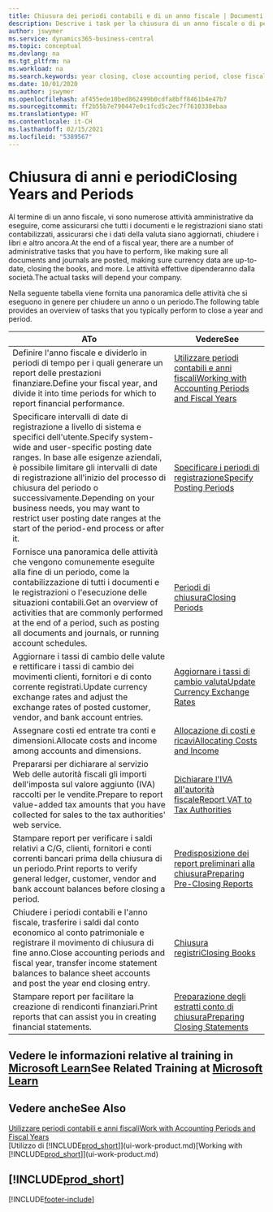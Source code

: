 ```yaml
---
title: Chiusura dei periodi contabili e di un anno fiscale | Documenti Microsoft
description: Descrive i task per la chiusura di un anno fiscale o di periodi contabili, ad esempio, per garantire che documenti e registrazioni vengano contabilizzati e per verificare i saldi di conti correnti.
author: jswymer
ms.service: dynamics365-business-central
ms.topic: conceptual
ms.devlang: na
ms.tgt_pltfrm: na
ms.workload: na
ms.search.keywords: year closing, close accounting period, close fiscal year, bank account detailed trial balance
ms.date: 10/01/2020
ms.author: jswymer
ms.openlocfilehash: af455ede10bed862499b0cdfa8bff8461b4e47b7
ms.sourcegitcommit: ff2b55b7e790447e0c1fcd5c2ec7f7610338ebaa
ms.translationtype: HT
ms.contentlocale: it-CH
ms.lasthandoff: 02/15/2021
ms.locfileid: "5389567"
---
```

# <a name="closing-years-and-periods"></a><span data-ttu-id="5f219-103">Chiusura di anni e periodi</span><span class="sxs-lookup"><span data-stu-id="5f219-103">Closing Years and Periods</span></span>

<span data-ttu-id="5f219-104">Al termine di un anno fiscale, vi sono numerose attività amministrative da eseguire, come assicurarsi che tutti i documenti e le registrazioni siano stati contabilizzati, assicurarsi che i dati della valuta siano aggiornati, chiudere i libri e altro ancora.</span><span class="sxs-lookup"><span data-stu-id="5f219-104">At the end of a fiscal year, there are a number of administrative tasks that you have to perform, like making sure all documents and journals are posted, making sure currency data are up-to-date, closing the books, and more.</span></span> <span data-ttu-id="5f219-105">Le attività effettive dipenderanno dalla società.</span><span class="sxs-lookup"><span data-stu-id="5f219-105">The actual tasks will depend your company.</span></span>

<span data-ttu-id="5f219-106">Nella seguente tabella viene fornita una panoramica delle attività che si eseguono in genere per chiudere un anno o un periodo.</span><span class="sxs-lookup"><span data-stu-id="5f219-106">The following table provides an overview of tasks that you typically perform to close a year and period.</span></span>

| <span data-ttu-id="5f219-107">A</span><span class="sxs-lookup"><span data-stu-id="5f219-107">To</span></span> | <span data-ttu-id="5f219-108">Vedere</span><span class="sxs-lookup"><span data-stu-id="5f219-108">See</span></span> |
| --- | --- |
| <span data-ttu-id="5f219-109">Definire l'anno fiscale e dividerlo in periodi di tempo per i quali generare un report delle prestazioni finanziare.</span><span class="sxs-lookup"><span data-stu-id="5f219-109">Define your fiscal year, and divide it into time periods for which to report financial performance.</span></span> | [<span data-ttu-id="5f219-110">Utilizzare periodi contabili e anni fiscali</span><span class="sxs-lookup"><span data-stu-id="5f219-110">Working with Accounting Periods and Fiscal Years</span></span>](finance-accounting-periods-and-fiscal-years.md)|
| <span data-ttu-id="5f219-111">Specificare intervalli di date di registrazione a livello di sistema e specifici dell'utente.</span><span class="sxs-lookup"><span data-stu-id="5f219-111">Specify system-wide and user-specific posting date ranges.</span></span> <span data-ttu-id="5f219-112">In base alle esigenze aziendali, è possibile limitare gli intervalli di date di registrazione all'inizio del processo di chiusura del periodo o successivamente.</span><span class="sxs-lookup"><span data-stu-id="5f219-112">Depending on your business needs, you may want to restrict user posting date ranges at the start of the period-end process or after it.</span></span> |[<span data-ttu-id="5f219-113">Specificare i periodi di registrazione</span><span class="sxs-lookup"><span data-stu-id="5f219-113">Specify Posting Periods</span></span>](finance-how-specify-posting-periods.md) |
| <span data-ttu-id="5f219-114">Fornisce una panoramica delle attività che vengono comunemente eseguite alla fine di un periodo, come la contabilizzazione di tutti i documenti e le registrazioni o l'esecuzione delle situazioni contabili.</span><span class="sxs-lookup"><span data-stu-id="5f219-114">Get an overview of activities that are commonly performed at the end of a period, such as posting all documents and journals, or running account schedules.</span></span> |[<span data-ttu-id="5f219-115">Periodi di chiusura</span><span class="sxs-lookup"><span data-stu-id="5f219-115">Closing Periods</span></span>](year-how-complete-period-end-processes.md) |
| <span data-ttu-id="5f219-116">Aggiornare i tassi di cambio delle valute e rettificare i tassi di cambio dei movimenti clienti, fornitori e di conto corrente registrati.</span><span class="sxs-lookup"><span data-stu-id="5f219-116">Update currency exchange rates and adjust the exchange rates of posted customer, vendor, and bank account entries.</span></span> |[<span data-ttu-id="5f219-117">Aggiornare i tassi di cambio valuta</span><span class="sxs-lookup"><span data-stu-id="5f219-117">Update Currency Exchange Rates</span></span>](finance-how-update-currencies.md) |
| <span data-ttu-id="5f219-118">Assegnare costi ed entrate tra conti e dimensioni.</span><span class="sxs-lookup"><span data-stu-id="5f219-118">Allocate costs and income among accounts and dimensions.</span></span> |[<span data-ttu-id="5f219-119">Allocazione di costi e ricavi</span><span class="sxs-lookup"><span data-stu-id="5f219-119">Allocating Costs and Income</span></span>](year-allocate-costs-income.md) |
| <span data-ttu-id="5f219-120">Prepararsi per dichiarare al servizio Web delle autorità fiscali gli importi dell'imposta sul valore aggiunto (IVA) raccolti per le vendite.</span><span class="sxs-lookup"><span data-stu-id="5f219-120">Prepare to report value-added tax amounts that you have collected for sales to the tax authorities' web service.</span></span> |[<span data-ttu-id="5f219-121">Dichiarare l'IVA all'autorità fiscale</span><span class="sxs-lookup"><span data-stu-id="5f219-121">Report VAT to Tax Authorities</span></span>](finance-how-report-vat.md)|
| <span data-ttu-id="5f219-122">Stampare report per verificare i saldi relativi a C/G, clienti, fornitori e conti correnti bancari prima della chiusura di un periodo.</span><span class="sxs-lookup"><span data-stu-id="5f219-122">Print reports to verify general ledger, customer, vendor and bank account balances before closing a period.</span></span> |[<span data-ttu-id="5f219-123">Predisposizione dei report preliminari alla chiusura</span><span class="sxs-lookup"><span data-stu-id="5f219-123">Preparing Pre-Closing Reports</span></span>](year-prepare-preclose-reports.md) |
| <span data-ttu-id="5f219-124">Chiudere i periodi contabili e l'anno fiscale, trasferire i saldi dal conto economico al conto patrimoniale e registrare il movimento di chiusura di fine anno.</span><span class="sxs-lookup"><span data-stu-id="5f219-124">Close accounting periods and fiscal year, transfer income statement balances to balance sheet accounts and post the year end closing entry.</span></span> |[<span data-ttu-id="5f219-125">Chiusura registri</span><span class="sxs-lookup"><span data-stu-id="5f219-125">Closing Books</span></span>](year-close-books.md) |
| <span data-ttu-id="5f219-126">Stampare report per facilitare la creazione di rendiconti finanziari.</span><span class="sxs-lookup"><span data-stu-id="5f219-126">Print reports that can assist you in creating financial statements.</span></span> |[<span data-ttu-id="5f219-127">Preparazione degli estratti conto di chiusura</span><span class="sxs-lookup"><span data-stu-id="5f219-127">Preparing Closing Statements</span></span>](year-prepare-close-statement.md) |

## <a name="see-related-training-at-microsoft-learn"></a><span data-ttu-id="5f219-128">Vedere le informazioni relative al training in [Microsoft Learn](/learn/modules/close-fiscal-year-dynamics-365-business-central/index)</span><span class="sxs-lookup"><span data-stu-id="5f219-128">See Related Training at [Microsoft Learn](/learn/modules/close-fiscal-year-dynamics-365-business-central/index)</span></span>

## <a name="see-also"></a><span data-ttu-id="5f219-129">Vedere anche</span><span class="sxs-lookup"><span data-stu-id="5f219-129">See Also</span></span>

[<span data-ttu-id="5f219-130">Utilizzare periodi contabili e anni fiscali</span><span class="sxs-lookup"><span data-stu-id="5f219-130">Work with Accounting Periods and Fiscal Years</span></span>](finance-accounting-periods-and-fiscal-years.md)  
<span data-ttu-id="5f219-131">[Utilizzo di [!INCLUDE[prod_short](includes/prod_short.md)]](ui-work-product.md)</span><span class="sxs-lookup"><span data-stu-id="5f219-131">[Working with [!INCLUDE[prod_short](includes/prod_short.md)]](ui-work-product.md)</span></span>

## [!INCLUDE[prod_short](includes/free_trial_md.md)]  


[!INCLUDE[footer-include](includes/footer-banner.md)]